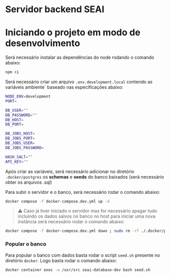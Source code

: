 # Servidor backend SEAI

# Iniciando o projeto em modo de desenvolvimento

Será necessário instalar as dependências do node rodando o comando abaixo:

```sh
npm ci
```

Será necessário criar um arquivo `.env.development.local` contendo as variáveis ambiente` baseado nas especificações abaixo:

```sh
NODE_ENV=development
PORT=

DB_USER=""
DB_PASSWORD=""
DB_HOST=
DB_PORT=

DB_JOBS_HOST=
DB_JOBS_PORT=
DB_JOBS_USER=
DB_JOBS_PASSWORD=

HASH_SALT=""
API_KEY=""
```

Após criar as variáveis, será necessário adicionar no diretório `.docker/postgres` os **schemas** e **seeds** do banco baixados (será necessário obter os arquivos .sql)

Para subir o servidor e o banco, será necessário rodar o comando abaixo:

```sh
docker compose -f docker-compose.dev.yml up -d
```

> ⚠️ Caso já tiver iniciado o servidor mas for necessário apagar tudo incluindo os dados salvos no banco no host para iniciar uma nova instância será necessário rodar o comando abaixo:

```sh
docker compose -f docker-compose.dev.yml down ; sudo rm -rf ./.docker/postgres/data ; docker compose -f docker-compose.dev.yml up -d
```

### Popular o banco

Para popular o banco com dados basta rodar o script `seed.sh` presente no diretório `docker`. Logo basta rodar o comando abaixo:

```sh
docker container exec -w /usr/src seai-database-dev bash seed.sh
```
